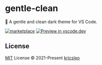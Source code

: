 # gentle-clean

🎃 A gentle and clean dark theme for VS Code.

[![marketplace](https://img.shields.io/visual-studio-marketplace/v/kricsleo.gentle-clean?label=Marketplace&style=for-the-badge)](https://marketplace.visualstudio.com/items?itemName=kricsleo.gentle-clean)
[![Preview in vscode.dev](https://img.shields.io/badge/preview%20in-vscode.dev-blue?style=for-the-badge)](https://vscode.dev/theme/kricsleo.gentle-clean)


## License

[MIT](https://github.com/kricsleo/vscode-theme-gentle-clean/blob/HEAD/LICENSE) License © 2021-Present [kricsleo](https://github.com/kricsleo)
